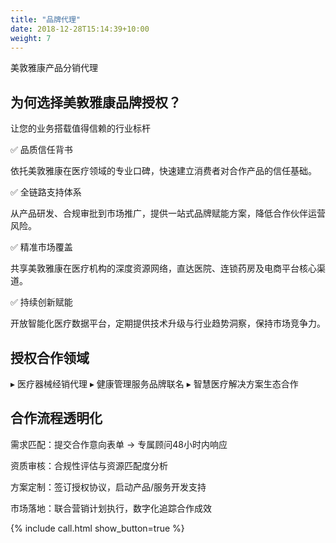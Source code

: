```yaml
---
title: "品牌代理"
date: 2018-12-28T15:14:39+10:00
weight: 7
---
```


美敦雅康产品分销代理

## 为何选择美敦雅康品牌授权？

让您的业务搭载值得信赖的行业标杆

✅ 品质信任背书

依托美敦雅康在医疗领域的专业口碑，快速建立消费者对合作产品的信任基础。

✅ 全链路支持体系

从产品研发、合规审批到市场推广，提供一站式品牌赋能方案，降低合作伙伴运营风险。

✅ 精准市场覆盖

共享美敦雅康在医疗机构的深度资源网络，直达医院、连锁药房及电商平台核心渠道。

✅ 持续创新赋能

开放智能化医疗数据平台，定期提供技术升级与行业趋势洞察，保持市场竞争力。

## 授权合作领域
▸ 医疗器械经销代理
▸ 健康管理服务品牌联名
▸ 智慧医疗解决方案生态合作

## 合作流程透明化

需求匹配：提交合作意向表单 → 专属顾问48小时内响应

资质审核：合规性评估与资源匹配度分析

方案定制：签订授权协议，启动产品/服务开发支持

市场落地：联合营销计划执行，数字化追踪合作成效

{% include call.html show_button=true %}
